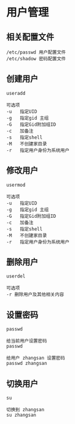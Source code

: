 # 用户管理

## 相关配置文件
``` shell
/etc/passwd 用户配置文件
/etc/shadow 密码配置文件
```

## 创建用户
``` shell
useradd 

可选项
-u   指定UID
-g   指定gid 主组
-G   指定Gid附加组ID
-c   加备注
-s   指定shell
-M   不创建家目录
-r   指定用户身份为系统用户
```

## 修改用户
``` shell
usermod 

可选项
-u   指定UID
-g   指定gid 主组
-G   指定Gid附加组ID
-c   加备注
-s   指定shell
-M   不创建家目录
-r   指定用户身份为系统用户
```

## 删除用户
``` shell 
userdel

可选项
-r 删除用户及其他相关内容
```

## 设置密码
``` shell
passwd 
```

``` shell
给当前用户设置密码
passwd

给用户 zhangsan 设置密码
passwd zhangsan
```

## 切换用户
```
su
```

``` shell
切换到 zhangsan
su zhangsan
```